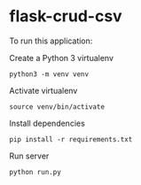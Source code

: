 # flask-crud-csv

To run this application:

Create a Python 3 virtualenv

```
python3 -m venv venv
```

Activate virtualenv

```
source venv/bin/activate
```

Install dependencies

```
pip install -r requirements.txt
```

Run server

```
python run.py
```